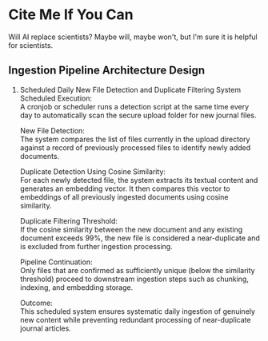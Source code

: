 # Cite Me If You Can
 Will AI replace scientists?
 Maybe will, maybe won't, but I'm sure it is helpful for scientists.

## Ingestion Pipeline Architecture Design
1. Scheduled Daily New File Detection and Duplicate Filtering System  
   Scheduled Execution:  
   A cronjob or scheduler runs a detection script at the same time every day to automatically scan the secure upload folder for new journal files.  
   
   New File Detection:  
   The system compares the list of files currently in the upload directory against a record of previously processed files to identify newly added documents.  
   
   Duplicate Detection Using Cosine Similarity:  
   For each newly detected file, the system extracts its textual content and generates an embedding vector. It then compares this vector to embeddings of all previously ingested documents using cosine similarity.  
   
   Duplicate Filtering Threshold:  
   If the cosine similarity between the new document and any existing document exceeds 99%, the new file is considered a near-duplicate and is excluded from further ingestion processing.  
   
   Pipeline Continuation:  
   Only files that are confirmed as sufficiently unique (below the similarity threshold) proceed to downstream ingestion steps such as chunking, indexing, and embedding storage.  
   
   Outcome:  
   This scheduled system ensures systematic daily ingestion of genuinely new content while preventing redundant processing of near-duplicate journal articles.